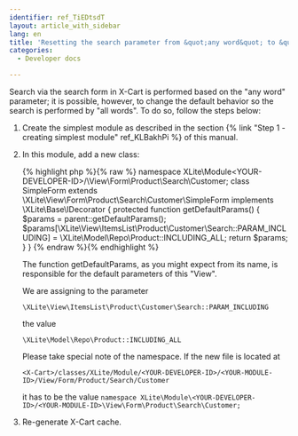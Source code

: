 ```yaml
---
identifier: ref_TiEDtsdT
layout: article_with_sidebar
lang: en
title: 'Resetting the search parameter from &quot;any word&quot; to &quot;all words&quot;'
categories:
  - Developer docs

---
```



Search via the search form in X-Cart is performed based on the "any word" parameter; it is possible, however, to change the default behavior so the search is performed by "all words". To do so, follow the steps below:

1.  Create the simplest module as described in the section {% link "Step 1 - creating simplest module" ref_KLBakhPi %} of this manual.

2.  In this module, add a new class:

    {% highlight php %}{% raw %}
    namespace XLite\Module\<YOUR-DEVELOPER-ID>/<YOUR-MODULE-ID>\View\Form\Product\Search\Customer;
    class SimpleForm extends \XLite\View\Form\Product\Search\Customer\SimpleForm implements \XLite\Base\IDecorator
    {
       protected function getDefaultParams()
       {
           $params = parent::getDefaultParams();
           $params[\XLite\View\ItemsList\Product\Customer\Search::PARAM_INCLUDING] = \XLite\Model\Repo\Product::INCLUDING_ALL;
           return $params;
       }
    }
    {% endraw %}{% endhighlight %}

    The function getDefaultParams, as you might expect from its name, is responsible for the default parameters of this "View". 

    We are assigning to the parameter

    `\XLite\View\ItemsList\Product\Customer\Search::PARAM_INCLUDING`

    the value

    `\XLite\Model\Repo\Product::INCLUDING_ALL`

    Please take special note of the namespace. If the new file is located at

    `<X-Cart>/classes/XLite/Module/<YOUR-DEVELOPER-ID>/<YOUR-MODULE-ID>/View/Form/Product/Search/Customer`

    it has to be the value `namespace XLite\Module\<YOUR-DEVELOPER-ID>/<YOUR-MODULE-ID>\View\Form\Product\Search\Customer;`
3.  Re-generate X-Cart cache.